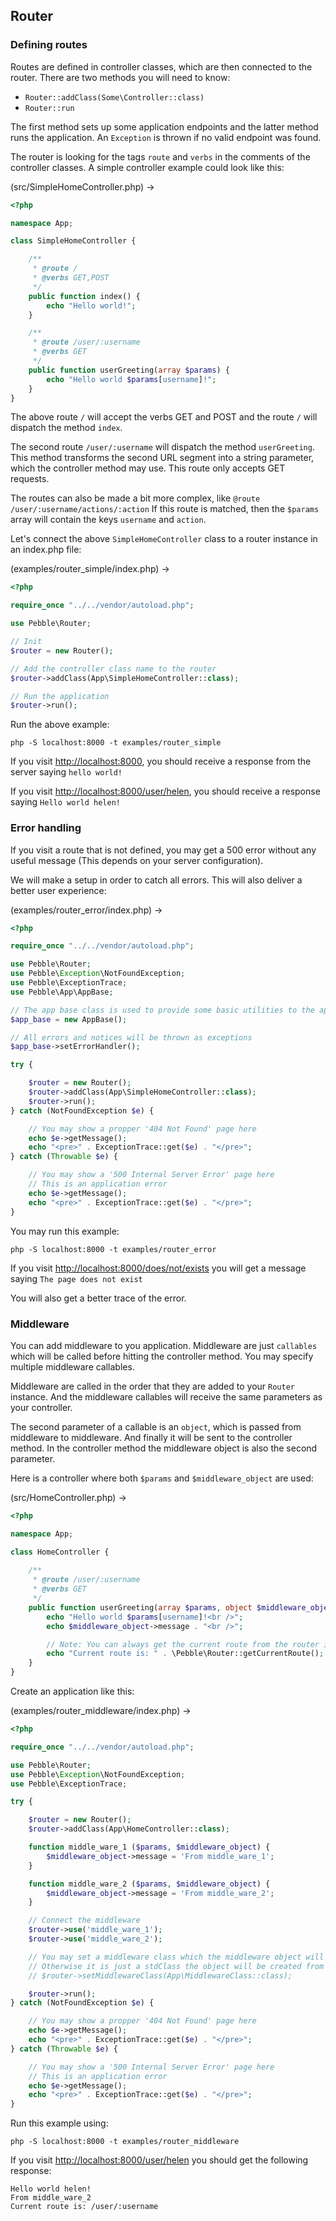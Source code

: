 ## Router

### Defining routes

Routes are defined in controller classes, which are then connected to the router.
There are two methods you will need to know: 

* `Router::addClass(Some\Controller::class)`
* `Router::run`

The first method sets up some application endpoints and the latter method runs the application. An 
`Exception` is thrown if no valid endpoint was found. 

The router is looking for the tags `route` and `verbs` in the comments 
of the controller classes. A simple controller example could look like this:

(src/SimpleHomeController.php) -&gt;

~~~php
<?php

namespace App;

class SimpleHomeController {

    /**
     * @route /
     * @verbs GET,POST
     */
    public function index() {
        echo "Hello world!";
    }

    /**
     * @route /user/:username
     * @verbs GET
     */
    public function userGreeting(array $params) {
        echo "Hello world $params[username]!";
    } 
}

~~~

The above route `/` will accept the verbs GET and POST and the route `/`
will dispatch the method `index`.

The second route `/user/:username` will dispatch the method `userGreeting`. 
This method transforms the second URL segment into a string parameter, 
which the controller method may use. This route only accepts GET requests.  

The routes can also be made a bit more complex, like `@route /user/:username/actions/:action`
If this route is matched, then the `$params` array will contain the keys `username` and `action`.

Let's connect the above `SimpleHomeController` class to a router instance in an index.php file: 

(examples/router_simple/index.php) -&gt;

~~~php
<?php

require_once "../../vendor/autoload.php";

use Pebble\Router;

// Init
$router = new Router();

// Add the controller class name to the router
$router->addClass(App\SimpleHomeController::class);

// Run the application
$router->run();
~~~

Run the above example:

    php -S localhost:8000 -t examples/router_simple

If you visit [http://localhost:8000](http://localhost:8000),
you should receive a response from the server saying `hello world!`

If you visit [http://localhost:8000/user/helen](http://localhost:8000/user/helen),
you should receive a response saying `Hello world helen!`

### Error handling

If you visit a route that is not defined, you may get a 500 error without any useful message
(This depends on your server configuration). 

We will make a setup in order to catch all errors. This will also 
deliver a better user experience:

(examples/router_error/index.php) -&gt;

~~~php
<?php

require_once "../../vendor/autoload.php";

use Pebble\Router;
use Pebble\Exception\NotFoundException;
use Pebble\ExceptionTrace;
use Pebble\App\AppBase;

// The app base class is used to provide some basic utilities to the app.
$app_base = new AppBase();

// All errors and notices will be thrown as exceptions
$app_base->setErrorHandler();

try {

    $router = new Router();
    $router->addClass(App\SimpleHomeController::class);
    $router->run();
} catch (NotFoundException $e) {

    // You may show a propper '404 Not Found' page here
    echo $e->getMessage();
    echo "<pre>" . ExceptionTrace::get($e) . "</pre>";
} catch (Throwable $e) {

    // You may show a '500 Internal Server Error' page here
    // This is an application error
    echo $e->getMessage();
    echo "<pre>" . ExceptionTrace::get($e) . "</pre>";
}

~~~

You may run this example:

    php -S localhost:8000 -t examples/router_error

If you visit [http://localhost:8000/does/not/exists](http://localhost:8000/does/not/exists) 
you will get a message saying `The page does not exist`

You will also get a better trace of the error. 

### Middleware

You can add middleware to you application. Middleware are just `callables` 
which will be called before hitting the controller method. 
You may specify multiple middleware callables. 

Middleware are called in the order that they are added to your `Router` instance. 
And the middleware callables will receive the same parameters as your controller.

The second parameter of a callable is an `object`, which is passed from middleware to middleware.
And finally it will be sent to the controller method. In the controller method 
the middleware object is also the second parameter.

Here is a controller where both `$params` and `$middleware_object` are used: 

(src/HomeController.php) -&gt;

~~~php
<?php

namespace App;

class HomeController {
    
    /**
     * @route /user/:username
     * @verbs GET
     */
    public function userGreeting(array $params, object $middleware_object) {
        echo "Hello world $params[username]!<br />";
        echo $middleware_object->message . "<br />";

        // Note: You can always get the current route from the router if you need to. 
        echo "Current route is: " . \Pebble\Router::getCurrentRoute();
    }   
}

~~~

Create an application like this: 

(examples/router_middleware/index.php) -&gt;

~~~php
<?php

require_once "../../vendor/autoload.php";

use Pebble\Router;
use Pebble\Exception\NotFoundException;
use Pebble\ExceptionTrace;

try {

    $router = new Router();
    $router->addClass(App\HomeController::class);

    function middle_ware_1 ($params, $middleware_object) {
        $middleware_object->message = 'From middle_ware_1';
    }

    function middle_ware_2 ($params, $middleware_object) {
        $middleware_object->message = 'From middle_ware_2';
    }

    // Connect the middleware
    $router->use('middle_ware_1');
    $router->use('middle_ware_2');

    // You may set a middleware class which the middleware object will be created from
    // Otherwise it is just a stdClass the object will be created from
    // $router->setMiddlewareClass(App\MiddlewareClass::class);

    $router->run();
} catch (NotFoundException $e) {

    // You may show a propper '404 Not Found' page here
    echo $e->getMessage();
    echo "<pre>" . ExceptionTrace::get($e) . "</pre>";
} catch (Throwable $e) {

    // You may show a '500 Internal Server Error' page here
    // This is an application error
    echo $e->getMessage();
    echo "<pre>" . ExceptionTrace::get($e) . "</pre>";
}

~~~

Run this example using:

    php -S localhost:8000 -t examples/router_middleware

If you visit [http://localhost:8000/user/helen](http://localhost:8000/user/helen)
you should get the following response: 

    Hello world helen!
    From middle_ware_2
    Current route is: /user/:username
